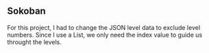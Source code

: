 ## Sokoban

For this project, I had to change the JSON level data to exclude level numbers. Since I use a List, we only need the index value to guide us throught the levels.
